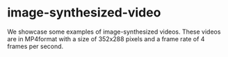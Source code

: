 # image-synthesized-video
We showcase some examples of image-synthesized videos. These videos are in MP4format with a size of 352x288 pixels and a frame rate of 4 frames per second.
